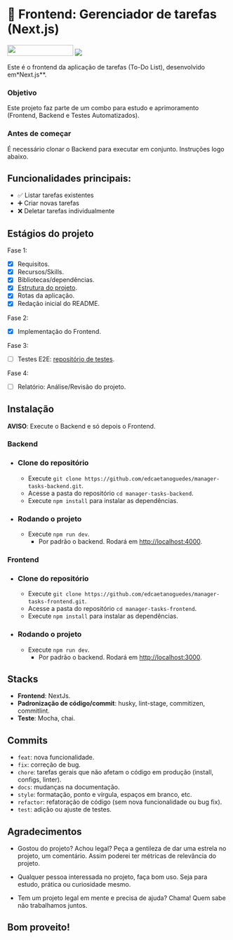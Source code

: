 # 📝 Frontend: Gerenciador de tarefas (Next.js)

<img src=" https://img.shields.io/badge/Status-EM_CONSTRUÇÃO-00FF00" width="150" height="25" />
<img src="https://visitor-badge.laobi.icu/badge?page_id=manager-tasks-frontend&" />

Este é o frontend da aplicação de tarefas (To-Do List), desenvolvido em*Next.js**.

### Objetivo

Este projeto faz parte de um combo para estudo e aprimoramento (Frontend, Backend e Testes Automatizados).

### Antes de começar

É necessário clonar o Backend para executar em conjunto. Instruções logo abaixo.

## Funcionalidades principais:

- ✅ Listar tarefas existentes
- ➕ Criar novas tarefas
- ❌ Deletar tarefas individualmente

## Estágios do projeto

Fase 1:
- [x] Requisitos.
- [x] Recursos/Skills.
- [x] Bibliotecas/dependências.
- [x] [Estrutura do projeto](./docs/structure/project.md).
- [x] Rotas da aplicação.
- [x] Redação inicial do README.

Fase 2:
- [x] Implementação do Frontend.

Fase 3:
- [ ] Testes E2E: [repositório de testes](https://github.com/edcaetanoguedes/manager-tasks-automated-tests).

Fase 4:
- [ ] Relatório: Análise/Revisão do projeto.

## Instalação

**AVISO**: Execute o Backend e só depois o Frontend.

### Backend
- ### Clone do repositório
  - Execute `git clone https://github.com/edcaetanoguedes/manager-tasks-backend.git`.
  - Acesse a pasta do repositório `cd manager-tasks-backend`.
  - Execute `npm install` para instalar as dependências.
- ### Rodando o projeto
  - Execute `npm run dev`.
    - Por padrão o backend. Rodará em [http://localhost:4000](http://localhost:4000).

### Frontend
- ### Clone do repositório 
  - Execute `git clone https://github.com/edcaetanoguedes/manager-tasks-frontend.git`.
  - Acesse a pasta do repositório `cd manager-tasks-frontend`.
  - Execute `npm install` para instalar as dependências.
- ### Rodando o projeto
  - Execute `npm run dev`.
    - Por padrão o backend. Rodará em [http://localhost:3000](http://localhost:3000).

## Stacks

- **Frontend**: NextJs.
- **Padronização de código/commit**: husky, lint-stage, commitizen, commitlint.
- **Teste**: Mocha, chai.

## Commits

- `feat`: nova funcionalidade.
- `fix`: correção de bug.
- `chore`: tarefas gerais que não afetam o código em produção (install, configs, linter).
- `docs`: mudanças na documentação.
- `style`: formatação, ponto e vírgula, espaços em branco, etc.
- `refactor`: refatoração de código (sem nova funcionalidade ou bug fix).
- `test`: adição ou ajuste de testes.

## Agradecimentos

- Gostou do projeto? Achou legal? Peça a gentileza de dar uma estrela no projeto, um comentário. Assim poderei ter métricas de relevância do projeto.

- Qualquer pessoa interessada no projeto, faça bom uso. Seja para estudo, prática ou curiosidade mesmo.

- Tem um projeto legal em mente e precisa de ajuda? Chama! Quem sabe não trabalhamos juntos.

## Bom proveito!

